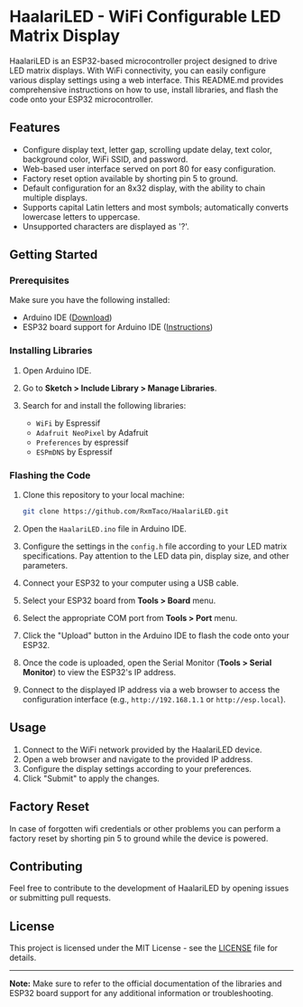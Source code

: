 # HaalariLED - WiFi Configurable LED Matrix Display

HaalariLED is an ESP32-based microcontroller project designed to drive LED matrix displays. With WiFi connectivity, you can easily configure various display settings using a web interface. This README.md provides comprehensive instructions on how to use, install libraries, and flash the code onto your ESP32 microcontroller.

## Features

- Configure display text, letter gap, scrolling update delay, text color, background color, WiFi SSID, and password.
- Web-based user interface served on port 80 for easy configuration.
- Factory reset option available by shorting pin 5 to ground.
- Default configuration for an 8x32 display, with the ability to chain multiple displays.
- Supports capital Latin letters and most symbols; automatically converts lowercase letters to uppercase.
- Unsupported characters are displayed as '?'.

## Getting Started

### Prerequisites

Make sure you have the following installed:

- Arduino IDE ([Download](https://www.arduino.cc/en/software))
- ESP32 board support for Arduino IDE ([Instructions](https://randomnerdtutorials.com/installing-the-esp32-board-in-arduino-ide-windows-instructions/))

### Installing Libraries

1. Open Arduino IDE.
2. Go to **Sketch > Include Library > Manage Libraries**.
3. Search for and install the following libraries:

   - `WiFi` by Espressif
   - `Adafruit NeoPixel` by Adafruit
   - `Preferences` by espressif
   - `ESPmDNS` by Espressif

### Flashing the Code

1. Clone this repository to your local machine:

   ```bash
   git clone https://github.com/RxmTaco/HaalariLED.git
   ```

2. Open the `HaalariLED.ino` file in Arduino IDE.

3. Configure the settings in the `config.h` file according to your LED matrix specifications. Pay attention to the LED data pin, display size, and other parameters.

4. Connect your ESP32 to your computer using a USB cable.

5. Select your ESP32 board from **Tools > Board** menu.

6. Select the appropriate COM port from **Tools > Port** menu.

7. Click the "Upload" button in the Arduino IDE to flash the code onto your ESP32.

8. Once the code is uploaded, open the Serial Monitor (**Tools > Serial Monitor**) to view the ESP32's IP address.

9. Connect to the displayed IP address via a web browser to access the configuration interface (e.g., `http://192.168.1.1` or `http://esp.local`).

## Usage

1. Connect to the WiFi network provided by the HaalariLED device.
2. Open a web browser and navigate to the provided IP address.
3. Configure the display settings according to your preferences.
4. Click "Submit" to apply the changes.

## Factory Reset

In case of forgotten wifi credentials or other problems you can perform a factory reset by shorting pin 5 to ground while the device is powered.

## Contributing

Feel free to contribute to the development of HaalariLED by opening issues or submitting pull requests.

## License

This project is licensed under the MIT License - see the [LICENSE](LICENSE) file for details.

---

**Note:** Make sure to refer to the official documentation of the libraries and ESP32 board support for any additional information or troubleshooting.